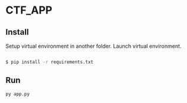 # CTF_APP

## Install

Setup virtual environment in another folder. Launch virtual environment.
```sh

$ pip install -r requirements.txt
```

## Run

```sh
py app.py
```
